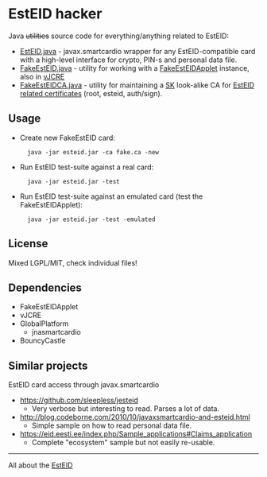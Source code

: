 # EstEID hacker

Java ~~utilities~~ source code for everything/anything related to EstEID:

* [EstEID.java](src/esteidhacker/EstEID.java) - javax.smartcardio wrapper for any EstEID-compatible card with a high-level interface for crypto, PIN-s and personal data file.
* [FakeEstEID.java](src/esteidhacker/FakeEstEID.java) - utility for working with a [FakeEstEIDApplet](https://github.com/martinpaljak/AppletPlayground/wiki/FakeEstEID) instance, also in [vJCRE](https://github.com/martinpaljak/vJCRE#import-projavacardvre)
* [FakeEstEIDCA.java](src/esteidhacker/FakeEstEIDCA.java) - utility for maintaining a [SK](http://www.sk.ee) look-alike CA for [EstEID related certificates](https://www.sk.ee/repositoorium/sk-sertifikaadid/) (root, esteid, auth/sign).


## Usage 
* Create new FakeEstEID card:
        
        java -jar esteid.jar -ca fake.ca -new

* Run EstEID test-suite against a real card:

        java -jar esteid.jar -test

* Run EstEID test-suite against an emulated card (test the FakeEstEIDApplet):

        java -jar esteid.jar -test -emulated

## License
Mixed LGPL/MIT, check individual files!

## Dependencies
* FakeEstEIDApplet
* vJCRE
* GlobalPlatform
  * jnasmartcardio
* BouncyCastle

## Similar projects
EstEID card access through javax.smartcardio

* https://github.com/sleepless/jesteid
  * Very verbose but interesting to read. Parses a lot of data.
* http://blog.codeborne.com/2010/10/javaxsmartcardio-and-esteid.html
  * Simple sample on how to read personal data file.
* https://eid.eesti.ee/index.php/Sample_applications#Claims_application
  * Complete "ecosystem" sample but not easily re-usable.

----
All about the [EstEID](http://esteid.org)
